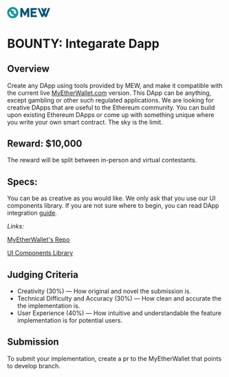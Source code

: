 <img src="../assets/mew-dark.png" width="100px"/>

# BOUNTY: Integarate Dapp
## Overview
Create any DApp using tools provided by MEW, and make it compatible with the current live [MyEtherWallet.com](https://www.myetherwallet.com/) version. This DApp can be anything, except gambling or other such regulated applications. We are looking for creative DApps that are useful to the Ethereum community. You can build upon existing Ethereum DApps or come up with something unique where you write your own smart contract. The sky is the limit.

## Reward: $10,000
The reward will be split between in-person and virtual contestants.

## Specs:
You can be as creative as you would like. We only ask that you use our UI components library. If you are not sure where to begin, you can read DApp integration [guide]().

*Links:*

[MyEtherWallet's Repo](https://github.com/MyEtherWallet/MyEtherWallet)

[UI Components Library](https://myetherwallet.github.io/mew-components/?path=/story/mewaddressselect--mew-address-select)

## Judging Criteria
- Creativity (30%) — How original and novel the submission is.
- Technical Difficulty and Accuracy (30%) — How clean and accurate the the implementation is.
- User Experience (40%) — How intuitive and understandable the feature implementation is for potential users.

## Submission
To submit your implementation, create a pr to the MyEtherWallet that points to develop branch. 

